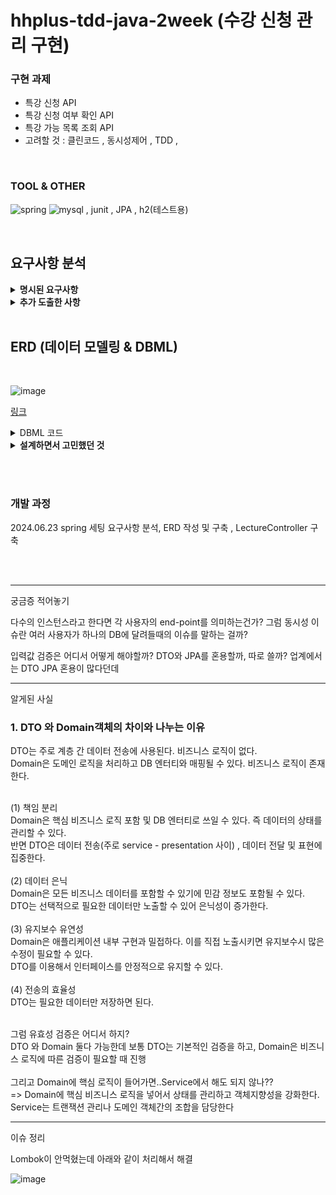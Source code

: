 # hhplus-tdd-java-2week (수강 신청 관리 구현)

### 구현 과제 
- 특강 신청 API 
- 특강 신청 여부 확인 API 
- 특강 가능 목록 조회 API 
- 고려할 것 : 클린코드 , 동시성제어 , TDD , 

<br>

### TOOL & OTHER 
![spring](https://img.shields.io/badge/Spring-6DB33F?style=for-the-badge&logo=spring&logoColor=white)
![mysql](https://img.shields.io/badge/MySQL-005C84?style=for-the-badge&logo=mysql&logoColor=white)
, junit , JPA , h2(테스트용) 


<br>


<h2> 요구사항 분석 </h2>

<details> 
<summary>
   <b>명시된 요구사항</b>
</summary>
  <br> 
1. 사용자는 특정 userId 로 식별된다.  <br> 
2. 강의에 대한 정원은 30명이다.  <br> 
3. 정원이 초과된 강의에 대해서는 수강신청을 실패해야 한다. <br>
4. 사용자가 신청한 특강정보는 히스토리로 저장된다.  <br>
5. 특정 강의를 특정 일자에 신청 성공한 경우, 동일한 강의,일자에 추가 신청할 수 없다.   <br>
6. 특강 신청 완료 여부를 조회하며 해당 정보가 있으면 true , 없으면 false (혹은 예외 알림) 등으로 처리한다.  <br>
</details>

<details> 
<summary>
   <b>추가 도출한 사항</b>
</summary>
   <br> 
1. 강의에 대한 정원을 30명이 아니라 각 강의마다 동적으로 처리할 수 있게 하면 확장성을 구할 수 있지 않을까? DB에 해당 컬럼을 추가하자 <br>
2. <br>
</details>

<br>

<h2>ERD (데이터 모델링 & DBML) </h2> <br>

![image](https://github.com/0216tw/hhplus-tdd-java-2week/assets/140934688/620fa04b-b082-4b22-8f72-fb055afa6912)

<a href="https://dbdiagram.io/d/6677a8115a764b3c722aa3d5">링크</a> 

<details>
   <summary>DBML 코드</summary>

Table user {  <br>
  user_id integer [pk]  <br>
  user_name varchar(50) [not null]  <br>
  phone varchar(15) [not null, unique]   <br>
  created_at timestamp [not null]  <br>
}  <br>
  <br>
Table lecture {  <br>
  lecture_id integer [pk]  <br>
  lecture_name varchar(200) [not null]   <br>
  max_capacity integer [default: 30 , not null]  <br>
  lecture_info varchar(4000) [not null]  <br>
  created_at timestamp [not null]  <br>
}  <br>
  <br>
Table lecture_schedule {  <br>
  lecture_id integer [pk]  <br>
  lecture_dy varchar(8) [pk]  <br>
  start_date date [not null]  <br>
  end_date date [not null]  <br>
  created_at timestamp [not null]  <br>
}  <br>
  <br>
Table enrollment {  <br>
  user_id integer [pk]  <br>
  lecture_id integer [pk]  <br>
  lecture_dy varchar(8) [pk]  <br>
  created_at timestamp [not null]  <br>
}  <br>

table enrollment_history {  <br>
  seq integer [pk]  <br>
  user_id integer [not null]  <br>
  lecture_id integer [not null]  <br>
  lecture_dy varchar(8) [not null]  <br>
  enroll_stmt varchar(10) [not null]  <br>
  created_at timestamp [not null]  <br>
}  <br>

Ref: user.user_id < enrollment.user_id [delete : cascade]  <br>
Ref: enrollment.user_id < enrollment_history.user_id // many-to-one   <br>
Ref: lecture.lecture_id < lecture_schedule.lecture_id   <br>
Ref: lecture_schedule.lecture_id < enrollment.lecture_id   <br>

  <br>

</details>
   
<details> 
   
<summary>
   <b>설계하면서 고민했던 것</b>

</summary>
<br>
  <b>1. 사용자가 수강신청을 취소한다면 ? </b><br>
  수강신청목록(enrollment) 테이블에서는 대상을 delete 하자. 그리고 수강신청목록이력(enrollment_history) 에는 상태값을 추가로 만들어 저장하자<br>
  예) 수강 신청시 enrollment -> insert , enrollment_history -> insert (상태값 = 신청) <br>
  예) 수강 취소시 enrollment -> delete , enrollment_history -> insert (상태값 = 취소) <br>
  enrollment 와 enrollment_history 사이에 외래키 제약은 걸지 않는다. (이유 : 원본이 삭제되어도 이력은 남기자는 취지) <br>

<br>
 <b>2. 동일한 특강을 다른 날에도 할 수 있다.</b>  <br>
 같은 특강도 다른 날짜에 또 강의할 수 있다. <br>
 그럼 특강id + 날짜로 primary key 를 설정해야 중복이 발생하지 않는다. <br>
 특강(lecture) 테이블에는 특강 고유정보를 저장하고, 엔터티를 추가해 특강일정(lecture_schedule) 으로 날짜도 함께 저장한다.<br>
 이제 특강신청시 (user_id , enrollment_id , enrollment_dy 조합으로 유일한 식별이 가능하다) <br>
 
<br> 
 <b>3. 동일한 특강을 하루에 시간단위로 여러번 한다면? </b>  <br>
 일단 여기서 시간은 고려하지 말고, 특강은 "하루에 한번만" 진행하는 것으로 범위를 좁힌다. <br>
 
<br>
<b>4. 특강 정원은 특강별로? 아니면 특강 날짜마다 다르게? </b>   <br>
      동일한 특강은 날짜별로 다르게 진행될 수 있다. <br>
      날짜마다 정원을 유동적으로 관리할 수는 있겠지만, 여기서도 범위를 좁혀서 특강 정원은 날짜가 달라고 동일하게 fix하자 <br>
<br>
<b>5. 사용자는 회원/비회원 모두 신청 가능한가?</b>   <br>  
      회원/비회원 모두 가능하다면 user_id를 통한 사용자 식별이 의미없다고 생각한다. (왜냐면 비회원은 user_id 가 없을거라서) <br>
      그래서 신청할때 name과 phone을 필수값으로 입력받고 phone에 unique 조건을 주어서 신청한 대상을 유일 식별할 수 있게 한다.  <br>
 <br>

</details> 

<br><br>

### 개발 과정
2024.06.23 spring 세팅 요구사항 분석, ERD 작성 및 구축 , LectureController 구축



<br><br> 


--- 
궁금증 적어놓기 

다수의 인스턴스라고 한다면 각 사용자의 end-point를 의미하는건가? 그럼 동시성 이슈란 여러 사용자가 하나의 DB에 달려들때의 이슈를 말하는 걸까? <br>

입력값 검증은 어디서 어떻게 해야할까? 
DTO와 JPA를 혼용할까, 따로 쓸까? 업계에서는 DTO JPA 혼용이 많다던데 



---
알게된 사실 

### 1. DTO 와 Domain객체의 차이와 나누는 이유 
DTO는 주로 계층 간 데이터 전송에 사용된다. 비즈니스 로직이 없다. <br>
Domain은 도메인 로직을 처리하고 DB 엔터티와 매핑될 수 있다. 비즈니스 로직이 존재한다. <br>

<br>
(1) 책임 분리 <br>
Domain은 핵심 비즈니스 로직 포함 및 DB 엔터티로 쓰일 수 있다. 즉 데이터의 상태를 관리할 수 있다. <br>
반면 DTO은 데이터 전송(주로 service - presentation 사이) , 데이터 전달 및 표현에 집중한다. <br>
<br>
(2) 데이터 은닉 <br>
Domain은 모든 비즈니스 데이터를 포함할 수 있기에 민감 정보도 포함될 수 있다. <br>
DTO는 선택적으로 필요한 데이터만 노출할 수 있어 은닉성이 증가한다. <br>
<br>
(3) 유지보수 유연성 <br>
Domain은 애플리케이션 내부 구현과 밀접하다. 이를 직접 노출시키면 유지보수시 많은 수정이 필요할 수 있다. <br>
DTO를 이용해서 인터페이스를 안정적으로 유지할 수 있다.<br>
<br>
(4) 전송의 효율성 <br>
DTO는 필요한 데이터만 저장하면 된다. <br>

<br> 

그럼 유효성 검증은 어디서 하지? <br> 
DTO 와 Domain 둘다 가능한데 보통 DTO는 기본적인 검증을 하고, Domain은 비즈니스 로직에 따른 검증이 필요할 때 진행<br>
<br>
그리고 Domain에 핵심 로직이 들어가면..Service에서 해도 되지 않나?? <br>
=> Domain에 핵심 비즈니스 로직을 넣어서 상태를 관리하고 객체지향성을 강화한다.<br>
Service는 트랜잭션 관리나 도메인 객체간의 조합을 담당한다 <br>



---

이슈 정리 

Lombok이 안먹혔는데 아래와 같이 처리해서 해결

![image](https://github.com/0216tw/hhplus-tdd-java-2week/assets/140934688/2e72d07d-7ada-4268-b7b7-889bd007690c)



